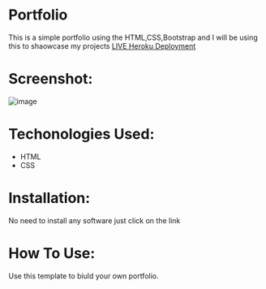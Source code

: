 # Portfolio
This is a simple portfolio using the HTML,CSS,Bootstrap and I will be using this to shaowcase my projects 
[LIVE Heroku Deployment](https://portfolio-aroc.herokuapp.com/)
# Screenshot:
 ![image](https://user-images.githubusercontent.com/95597913/147023680-6b848cbf-5316-47e7-96e2-d3734a3a74c8.png)
# Techonologies Used:
* HTML
* CSS
# Installation:
No need to install any software just click on the link

# How To Use:
Use this template to biuld your own portfolio.
